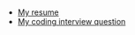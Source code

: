 #

- [My resume](http://phuctaile.com/resume)
- [My coding interview question](http://phuctaile.com/javascript-interview)